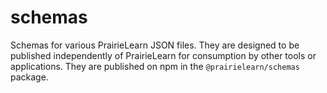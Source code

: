 # schemas
Schemas for various PrairieLearn JSON files. They are designed to be published independently of PrairieLearn for consumption by other tools or applications. They are published on npm in the `@prairielearn/schemas` package.
